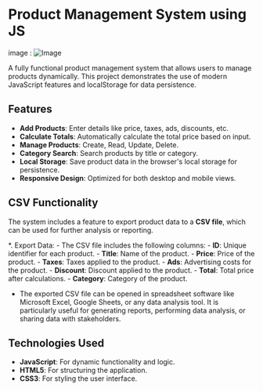 # Product Management System using JS
image :
![Image](https://github.com/user-attachments/assets/6fe0a332-e3a0-4ad8-b26c-073d527b41fa)

A fully functional product management system that allows users to manage products dynamically. This project demonstrates the use of modern JavaScript features and localStorage for data persistence.

## Features
- **Add Products**: Enter details like price, taxes, ads, discounts, etc.
- **Calculate Totals**: Automatically calculate the total price based on input.
- **Manage Products**: Create, Read, Update, Delete.
- **Category Search**: Search products by title or category.
- **Local Storage**: Save product data in the browser's local storage for persistence.
- **Responsive Design**: Optimized for both desktop and mobile views.

## **CSV Functionality**

The system includes a feature to export product data to a **CSV file**, which can be used for further analysis or reporting.

*. Export Data:
     - The CSV file includes the following columns:
     - **ID**: Unique identifier for each product.
     - **Title**: Name of the product.
     - **Price**: Price of the product.
     - **Taxes**: Taxes applied to the product.
     - **Ads**: Advertising costs for the product.
     - **Discount**: Discount applied to the product.
     - **Total**: Total price after calculations.
     - **Category**: Category of the product.

   - The exported CSV file can be opened in spreadsheet software like Microsoft Excel, Google Sheets, or any data analysis tool.
      It is particularly useful for generating reports, performing data analysis, or sharing data with stakeholders.

## Technologies Used
- **JavaScript**: For dynamic functionality and logic.
- **HTML5**: For structuring the application.
- **CSS3**: For styling the user interface.
